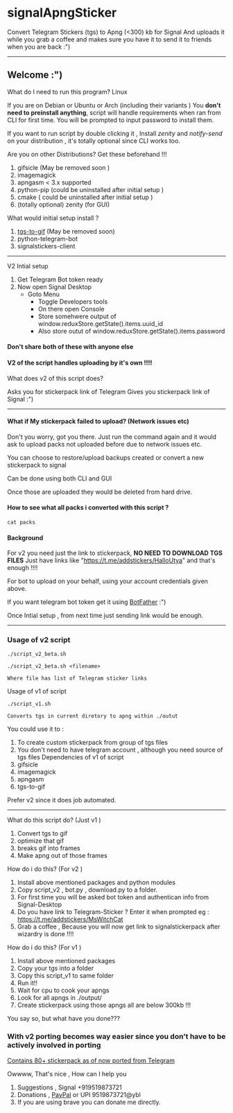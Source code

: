# signalApngSticker
Convert Telegram Stickers (tgs) to Apng (&lt;300) kb for Signal
And uploads it while you grab a coffee and makes sure you have it to send it 
to friends when you are back :")

---
## Welcome :")

What do I need to run this program? Linux

If you are on Debian or Ubuntu or Arch (including their variants ) 
You __don't need to preinstall anything__, script will handle requirements when ran from
CLI for first time. You will be prompted to input password to install them.

If you want to run script by double clicking it , Install _zenity_ and _notify-send_ on your 
distribution , it's totally optional since CLI works too.

Are you on other Distributions? Get these beforehand !!!
1. gifsicle (May be removed soon )
2. imagemagick 
3. apngasm < 3.x supported
4. python-pip (could be uninstalled after initial setup )
5. cmake ( could be uninstalled after initial setup )
6. (totally optional) zenity (for GUI)

What would initial setup install ? 
1. [tgs-to-gif](https://github.com/ed-asriyan/tgs-to-gif/tree/master-cpp) (May be removed soon)
2. python-telegram-bot
3. signalstickers-client 

---
V2 Intial setup 
1. Get Telegram Bot token ready
2. Now open Signal Desktop 
    - Goto Menu 
		- Toggle Developers tools 
		- On there open Console 
		- Store somehwere output of window.reduxStore.getState().items.uuid_id 
		- Also store outut of window.reduxStore.getState().items.password

#### Don't share both of these with anyone else

#### V2 of the script  handles uploading by it's own !!!!
What does v2 of this script does?

Asks you for stickerpack link of Telegram
Gives you stickerpack link of Signal :")

---

#### What if My stickerpack failed to upload? (Network issues etc)
Don't you worry, got you there. Just run the command again and it would
ask to upload packs not uploaded before due to network issues etc.

You can choose to restore/upload backups created or convert a new stickerpack to signal 

Can be done using both CLI and GUI 

Once those are uploaded they would be deleted from hard drive.

#### How to see what all packs i converted with this script ?

```
cat packs

```

#### Background 

For v2 you need just the link to stickerpack, __NO NEED TO DOWNLOAD TGS FILES__
Just have links like "https://t.me/addstickers/HalloUtya" and that's enough !!!!

For bot to upload on your behalf, using your account credentials given above.

If you want telegram bot token get it using [BotFather](https://t.me/BotFather) :")

Once Intial setup , from next time just sending link would be enough.

--- 
### Usage of v2 script

```
./script_v2_beta.sh 

./script_v2_beta.sh <filename>

Where file has list of Telegram sticker links

```

Usage of v1 of script 

```
./script_v1.sh

Converts tgs in current diretory to apng within ./outut
```
You could use it to : 

1. To create custom stickerpack from group of tgs files
2. You don't need to have telegram account , although you need source of tgs files
Dependencies of v1 of script 
1. gifsicle 
2. imagemagick 
3. apngasm 
4. tgs-to-gif 

Prefer v2 since it does job automated.

---


What do this script do? (Just v1 )
1. Convert tgs to gif
2. optimize that gif
3. breaks gif into frames
4. Make apng out of those frames

How do i do this? (For v2 )
1. Install above mentioned packages and python modules 
2. Copy script_v2 , bot.py , download.py to a folder. 
3. For first time you will be asked bot token and authentican info from Signal-Desktop
4. Do you have link to Telegram-Sticker ? Enter it when prompted eg : https://t.me/addstickers/MsWitchCat
5. Grab a coffee , Because you will now get link to signalstickerpack after wizardry is done !!!!

How do i do this? (For v1 )
1. Install above mentioned packages
2. Copy your tgs into a folder
3. Copy this script_v1  to same folder
4. Run it!!
5. Wait for cpu to cook your apngs
6. Look for all apngs in ./output/
7. Create stickerpack using those apngs all are below 300kb !!!

You say so, but what have you done??? 

### With v2 porting becomes way easier since you don't have to be actively involved in porting

[Contains 80+ stickerpack as of now ported from Telegram](https://signalstickers.com/?s=author%3A%22Navneet%20Vikram%20Tey%22)


Owwww, That's nice , How can I help you
1. Suggestions , Signal +919519873721
2. Donations , [PayPal](https://paypal.me/TalentedTey?locale.x=en_GB) or UPI 9519873721@ybl 
3. If you are using brave you can donate me directly.
